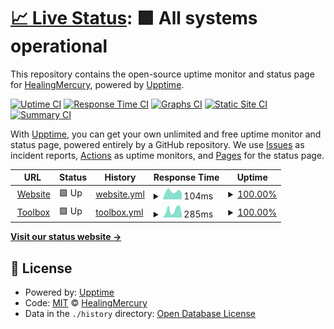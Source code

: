# [📈 Live Status](https://status.zgriffin.com): <!--live status--> **🟩 All systems operational**

This repository contains the open-source uptime monitor and status page for [HealingMercury](https://status.zgriffin.com), powered by [Upptime](https://github.com/upptime/upptime).

[![Uptime CI](https://github.com/HealingMercury/upptime/workflows/Uptime%20CI/badge.svg)](https://github.com/HealingMercury/upptime/actions?query=workflow%3A%22Uptime+CI%22)
[![Response Time CI](https://github.com/HealingMercury/upptime/workflows/Response%20Time%20CI/badge.svg)](https://github.com/HealingMercury/upptime/actions?query=workflow%3A%22Response+Time+CI%22)
[![Graphs CI](https://github.com/HealingMercury/upptime/workflows/Graphs%20CI/badge.svg)](https://github.com/HealingMercury/upptime/actions?query=workflow%3A%22Graphs+CI%22)
[![Static Site CI](https://github.com/HealingMercury/upptime/workflows/Static%20Site%20CI/badge.svg)](https://github.com/HealingMercury/upptime/actions?query=workflow%3A%22Static+Site+CI%22)
[![Summary CI](https://github.com/HealingMercury/upptime/workflows/Summary%20CI/badge.svg)](https://github.com/HealingMercury/upptime/actions?query=workflow%3A%22Summary+CI%22)

With [Upptime](https://upptime.js.org), you can get your own unlimited and free uptime monitor and status page, powered entirely by a GitHub repository. We use [Issues](https://github.com/HealingMercury/upptime/issues) as incident reports, [Actions](https://github.com/HealingMercury/upptime/actions) as uptime monitors, and [Pages](https://status.zgriffin.com) for the status page.

<!--start: status pages-->
<!-- This summary is generated by Upptime (https://github.com/upptime/upptime) -->
<!-- Do not edit this manually, your changes will be overwritten -->
<!-- prettier-ignore -->
| URL | Status | History | Response Time | Uptime |
| --- | ------ | ------- | ------------- | ------ |
| <img alt="" src="https://icons.duckduckgo.com/ip3/zgriffin.com.ico" height="13"> [Website](https://zgriffin.com) | 🟩 Up | [website.yml](https://github.com/HealingMercury/upptime/commits/HEAD/history/website.yml) | <details><summary><img alt="Response time graph" src="./graphs/website/response-time-week.png" height="20"> 104ms</summary><br><a href="https://status.zgriffin.com/history/website"><img alt="Response time 118" src="https://img.shields.io/endpoint?url=https%3A%2F%2Fraw.githubusercontent.com%2FHealingMercury%2Fupptime%2FHEAD%2Fapi%2Fwebsite%2Fresponse-time.json"></a><br><a href="https://status.zgriffin.com/history/website"><img alt="24-hour response time 196" src="https://img.shields.io/endpoint?url=https%3A%2F%2Fraw.githubusercontent.com%2FHealingMercury%2Fupptime%2FHEAD%2Fapi%2Fwebsite%2Fresponse-time-day.json"></a><br><a href="https://status.zgriffin.com/history/website"><img alt="7-day response time 104" src="https://img.shields.io/endpoint?url=https%3A%2F%2Fraw.githubusercontent.com%2FHealingMercury%2Fupptime%2FHEAD%2Fapi%2Fwebsite%2Fresponse-time-week.json"></a><br><a href="https://status.zgriffin.com/history/website"><img alt="30-day response time 101" src="https://img.shields.io/endpoint?url=https%3A%2F%2Fraw.githubusercontent.com%2FHealingMercury%2Fupptime%2FHEAD%2Fapi%2Fwebsite%2Fresponse-time-month.json"></a><br><a href="https://status.zgriffin.com/history/website"><img alt="1-year response time 118" src="https://img.shields.io/endpoint?url=https%3A%2F%2Fraw.githubusercontent.com%2FHealingMercury%2Fupptime%2FHEAD%2Fapi%2Fwebsite%2Fresponse-time-year.json"></a></details> | <details><summary><a href="https://status.zgriffin.com/history/website">100.00%</a></summary><a href="https://status.zgriffin.com/history/website"><img alt="All-time uptime 100.00%" src="https://img.shields.io/endpoint?url=https%3A%2F%2Fraw.githubusercontent.com%2FHealingMercury%2Fupptime%2FHEAD%2Fapi%2Fwebsite%2Fuptime.json"></a><br><a href="https://status.zgriffin.com/history/website"><img alt="24-hour uptime 100.00%" src="https://img.shields.io/endpoint?url=https%3A%2F%2Fraw.githubusercontent.com%2FHealingMercury%2Fupptime%2FHEAD%2Fapi%2Fwebsite%2Fuptime-day.json"></a><br><a href="https://status.zgriffin.com/history/website"><img alt="7-day uptime 100.00%" src="https://img.shields.io/endpoint?url=https%3A%2F%2Fraw.githubusercontent.com%2FHealingMercury%2Fupptime%2FHEAD%2Fapi%2Fwebsite%2Fuptime-week.json"></a><br><a href="https://status.zgriffin.com/history/website"><img alt="30-day uptime 100.00%" src="https://img.shields.io/endpoint?url=https%3A%2F%2Fraw.githubusercontent.com%2FHealingMercury%2Fupptime%2FHEAD%2Fapi%2Fwebsite%2Fuptime-month.json"></a><br><a href="https://status.zgriffin.com/history/website"><img alt="1-year uptime 100.00%" src="https://img.shields.io/endpoint?url=https%3A%2F%2Fraw.githubusercontent.com%2FHealingMercury%2Fupptime%2FHEAD%2Fapi%2Fwebsite%2Fuptime-year.json"></a></details>
| <img alt="" src="https://icons.duckduckgo.com/ip3/toolbox.zgriffin.com.ico" height="13"> [Toolbox](https://toolbox.zgriffin.com) | 🟩 Up | [toolbox.yml](https://github.com/HealingMercury/upptime/commits/HEAD/history/toolbox.yml) | <details><summary><img alt="Response time graph" src="./graphs/toolbox/response-time-week.png" height="20"> 285ms</summary><br><a href="https://status.zgriffin.com/history/toolbox"><img alt="Response time 252" src="https://img.shields.io/endpoint?url=https%3A%2F%2Fraw.githubusercontent.com%2FHealingMercury%2Fupptime%2FHEAD%2Fapi%2Ftoolbox%2Fresponse-time.json"></a><br><a href="https://status.zgriffin.com/history/toolbox"><img alt="24-hour response time 398" src="https://img.shields.io/endpoint?url=https%3A%2F%2Fraw.githubusercontent.com%2FHealingMercury%2Fupptime%2FHEAD%2Fapi%2Ftoolbox%2Fresponse-time-day.json"></a><br><a href="https://status.zgriffin.com/history/toolbox"><img alt="7-day response time 285" src="https://img.shields.io/endpoint?url=https%3A%2F%2Fraw.githubusercontent.com%2FHealingMercury%2Fupptime%2FHEAD%2Fapi%2Ftoolbox%2Fresponse-time-week.json"></a><br><a href="https://status.zgriffin.com/history/toolbox"><img alt="30-day response time 255" src="https://img.shields.io/endpoint?url=https%3A%2F%2Fraw.githubusercontent.com%2FHealingMercury%2Fupptime%2FHEAD%2Fapi%2Ftoolbox%2Fresponse-time-month.json"></a><br><a href="https://status.zgriffin.com/history/toolbox"><img alt="1-year response time 252" src="https://img.shields.io/endpoint?url=https%3A%2F%2Fraw.githubusercontent.com%2FHealingMercury%2Fupptime%2FHEAD%2Fapi%2Ftoolbox%2Fresponse-time-year.json"></a></details> | <details><summary><a href="https://status.zgriffin.com/history/toolbox">100.00%</a></summary><a href="https://status.zgriffin.com/history/toolbox"><img alt="All-time uptime 98.72%" src="https://img.shields.io/endpoint?url=https%3A%2F%2Fraw.githubusercontent.com%2FHealingMercury%2Fupptime%2FHEAD%2Fapi%2Ftoolbox%2Fuptime.json"></a><br><a href="https://status.zgriffin.com/history/toolbox"><img alt="24-hour uptime 100.00%" src="https://img.shields.io/endpoint?url=https%3A%2F%2Fraw.githubusercontent.com%2FHealingMercury%2Fupptime%2FHEAD%2Fapi%2Ftoolbox%2Fuptime-day.json"></a><br><a href="https://status.zgriffin.com/history/toolbox"><img alt="7-day uptime 100.00%" src="https://img.shields.io/endpoint?url=https%3A%2F%2Fraw.githubusercontent.com%2FHealingMercury%2Fupptime%2FHEAD%2Fapi%2Ftoolbox%2Fuptime-week.json"></a><br><a href="https://status.zgriffin.com/history/toolbox"><img alt="30-day uptime 98.65%" src="https://img.shields.io/endpoint?url=https%3A%2F%2Fraw.githubusercontent.com%2FHealingMercury%2Fupptime%2FHEAD%2Fapi%2Ftoolbox%2Fuptime-month.json"></a><br><a href="https://status.zgriffin.com/history/toolbox"><img alt="1-year uptime 98.72%" src="https://img.shields.io/endpoint?url=https%3A%2F%2Fraw.githubusercontent.com%2FHealingMercury%2Fupptime%2FHEAD%2Fapi%2Ftoolbox%2Fuptime-year.json"></a></details>

<!--end: status pages-->

[**Visit our status website →**](https://status.zgriffin.com)

## 📄 License

- Powered by: [Upptime](https://github.com/upptime/upptime)
- Code: [MIT](./LICENSE) © [HealingMercury](https://status.zgriffin.com)
- Data in the `./history` directory: [Open Database License](https://opendatacommons.org/licenses/odbl/1-0/)
